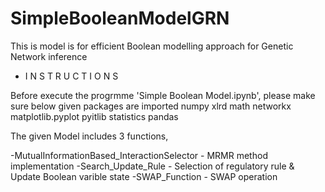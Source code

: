 # SimpleBooleanModelGRN
This is model is for efficient Boolean modelling approach for Genetic Network inference


* I N S T R U C T I O N S


Before execute the progrmme 'Simple Boolean Model.ipynb', please make sure below given packages are imported
numpy
xlrd
math
networkx
matplotlib.pyplot
pyitlib
statistics
pandas


The given Model includes 3 functions,

-MutualInformationBased_InteractionSelector - MRMR method implementation
-Search_Update_Rule - Selection of regulatory rule & Update Boolean varible state
-SWAP_Function - SWAP operation

